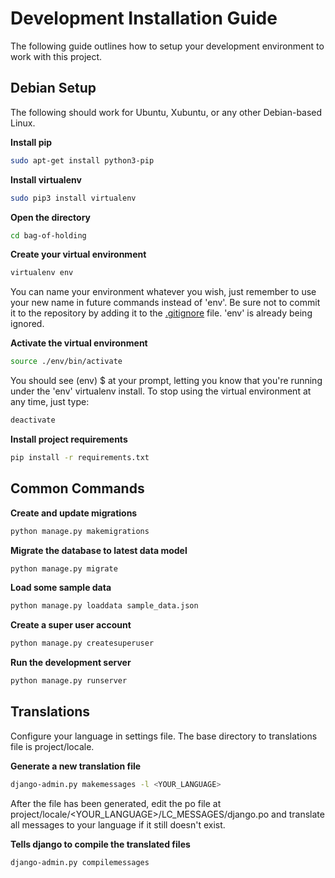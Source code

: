 # Development Installation Guide
The following guide outlines how to setup your development environment to work with this project.

## Debian Setup
The following should work for Ubuntu, Xubuntu, or any other Debian-based Linux.

**Install pip**

```sh
sudo apt-get install python3-pip
```

**Install virtualenv**

```sh
sudo pip3 install virtualenv
```


**Open the directory**

```sh
cd bag-of-holding
```

**Create your virtual environment**

```sh
virtualenv env
```
You can name your environment whatever you wish, just remember to use your new name in future commands instead of 'env'. Be sure not to commit it to the repository by adding it to the [.gitignore](.gitignore) file. 'env' is already being ignored.


**Activate the virtual environment**

```sh
source ./env/bin/activate
```

You should see (env) $ at your prompt, letting you know that you're running under the 'env' virtualenv install. To stop using the virtual environment at any time, just type:

```sh
deactivate
```

**Install project requirements**

```sh
pip install -r requirements.txt
```

## Common Commands

**Create and update migrations**

```sh
python manage.py makemigrations
```

**Migrate the database to latest data model**

```sh
python manage.py migrate
```

**Load some sample data**

```sh
python manage.py loaddata sample_data.json
```

**Create a super user account**

```sh
python manage.py createsuperuser
```

**Run the development server**

```sh
python manage.py runserver
```

## Translations

Configure your language in settings file. The base directory to translations file is project/locale.

**Generate a new translation file**

```sh
django-admin.py makemessages -l <YOUR_LANGUAGE>
``` 

After the file has been generated, edit the po file at project/locale/<YOUR_LANGUAGE>/LC_MESSAGES/django.po and 
translate all messages to your language if it still doesn't exist.

**Tells django to compile the translated files**

```sh
django-admin.py compilemessages
```
